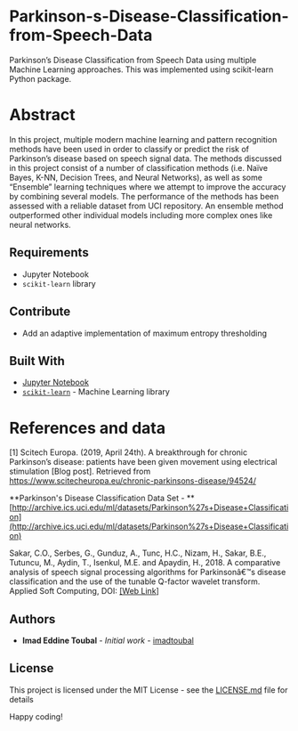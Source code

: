 # Parkinson-s-Disease-Classification-from-Speech-Data
Parkinson’s Disease Classification from Speech Data using multiple 
Machine Learning approaches. This was implemented using scikit-learn Python package.

# Abstract
In this project, multiple modern machine learning and pattern 
recognition methods have been used in order to classify or predict the 
risk of Parkinson’s disease based on speech signal data. The methods 
discussed in this project consist of a number of classification methods 
(i.e. Naïve Bayes, K-NN, Decision Trees, and Neural Networks), as well 
as some “Ensemble” learning techniques where we attempt to improve the 
accuracy by combining several models. The performance of the methods has 
been assessed with a reliable dataset from UCI repository. An ensemble 
method outperformed other individual models including more complex ones 
like neural networks.

## Requirements

- Jupyter Notebook
- `scikit-learn` library

## Contribute

- Add an adaptive implementation of maximum entropy thresholding

## Built With

* [Jupyter Notebook](https://jupyter.org/)
* [`scikit-learn`](https://scikit-learn.org/stable/) - Machine Learning library


# References and data
\[1\]	Scitech Europa. (2019, April 24th). A breakthrough for chronic 
Parkinson’s disease: patients have been given movement using electrical 
stimulation [Blog post]. Retrieved from
https://www.scitecheuropa.eu/chronic-parkinsons-disease/94524/

**Parkinson's Disease Classification Data Set - **[http://archive.ics.uci.edu/ml/datasets/Parkinson%27s+Disease+Classification](http://archive.ics.uci.edu/ml/datasets/Parkinson%27s+Disease+Classification)

Sakar, C.O., Serbes, G., Gunduz,
A., Tunc, H.C., Nizam, H., Sakar, B.E., Tutuncu, M., Aydin, T., Isenkul, M.E.
and Apaydin, H., 2018. A comparative analysis of speech signal processing
algorithms for Parkinsonâ€™s disease classification and the use of the tunable
Q-factor wavelet transform. Applied Soft Computing, DOI: [[Web Link]](https://doi.org/10.1016/j.asoc.2018.10.022)

## Authors

* **Imad Eddine Toubal** - *Initial work* - [imadtoubal](https://github.com/imadtoubal)


## License

This project is licensed under the MIT License - see the [LICENSE.md](LICENSE.md) file for details


 Happy coding!

